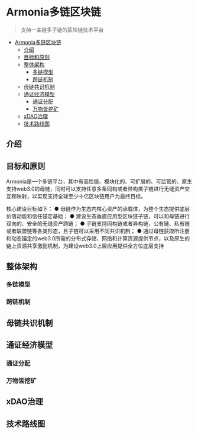 # Armonia多链区块链

> 支持一主链多子链的区块链技术平台



- [Armonia多链区块链](#armonia多链区块链)
  - [介绍](#介绍)
  - [目标和原则](#目标和原则)
  - [整体架构](#整体架构)
    - [多链模型](#多链模型)
    - [跨链机制](#跨链机制)
  - [母链共识机制](#母链共识机制)
  - [通证经济模型](#通证经济模型)
    - [通证分配](#通证分配)
    - [万物皆挖矿](#万物皆挖矿)
  - [xDAO治理](#xdao治理)
  - [技术路线图](#技术路线图)
## 介绍

## 目标和原则
Armonia是一个多链平台，其中有高性能、模块化的、可扩展的、可监管的、原生支持web3.0的母链，同时可以支持任意多条同构或者异构类子链进行无缝资产交互和映射，以实现支持全球至少十亿区块链用户为最终目标。

核心建设目标如下：
● 母链作为生态内核心资产的承载体，为整个生态提供底层价值动能和信任锚定基础；
● 建设生态垂直应用型区块链子链，可以和母链进行双向的、安全的无缝资产跨链；
● 子链支持同构链或者异构链，公有链、私有链或者联盟链等各类形态，且子链可以采用不同共识机制；
● 通过母链获取所注册和动态锚定的web3.0所需的分布式存储、网络和计算资源提供节点，以及原生的链上资源共享激励机制，为建设web3.0上层应用提供全方位底层支持

## 整体架构
### 多链模型
### 跨链机制
## 母链共识机制
## 通证经济模型
### 通证分配
### 万物皆挖矿
## xDAO治理
## 技术路线图

